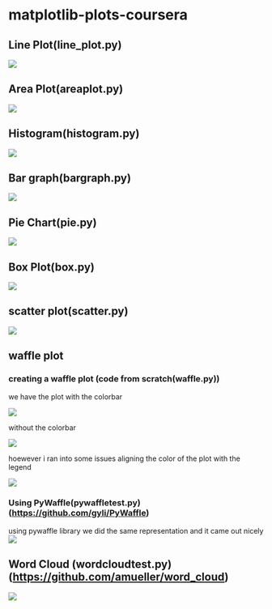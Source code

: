 # matplotlib-plots-coursera

## Line Plot(line_plot.py)

![](images/Haiti_Canada_immi.jpg)

## Area Plot(areaplot.py)
![](images/areaplot.png)

## Histogram(histogram.py)
![](images/histogram.png)
## Bar graph(bargraph.py)
![](images/barplot.png)
## Pie Chart(pie.py)
![](images/piechart.png)

## Box Plot(box.py)
![](images/box.png)

## scatter plot(scatter.py)
![](images/scatter.png)

## waffle plot
### creating a waffle plot  (code from scratch(waffle.py))

we have the plot with the colorbar

![](images/waffle.png)

without the colorbar

![](images/waffle1.png)

hoewever i ran into some issues aligning the color of the plot with the legend 



![](images/waffle2.png)
### Using PyWaffle(pywaffletest.py) (https://github.com/gyli/PyWaffle)
using pywaffle library we did the same representation and it came out nicely
![](images/test.png)

## Word Cloud (wordcloudtest.py) (https://github.com/amueller/word_cloud)
![](images/wordcloud.png)

